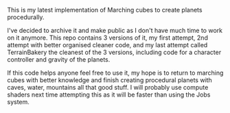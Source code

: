 This is my latest implementation of Marching cubes to create planets procedurally.

I've decided to archive it and make public as I don't have much time to work on it anymore.
This repo contains 3 versions of it, my first attempt, 2nd attempt with better organised cleaner code, and my last attempt called TerrainBakery the cleanest of the 3 versions, including code for a character controller and gravity of the planets.

If this code helps anyone feel free to use it, my hope is to return to marching cubes with better knowledge and finish creating procedural planets with caves, water, mountains all that good stuff.
I will probably use compute shaders next time attempting this as it will be faster than using the Jobs system.
